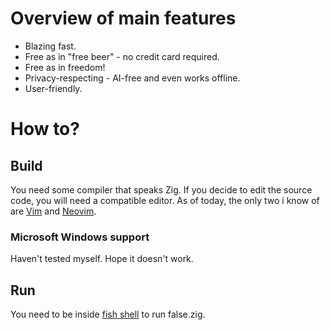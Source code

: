 # Overview of main features
- Blazing fast.
- Free as in "free beer" - no credit card required.
- Free as in freedom!
- Privacy-respecting -  AI-free and even works offline.
- User-friendly.

# How to?
## Build
You need some compiler that speaks Zig.
If you decide to edit the source code, you will need a compatible editor. As of today, the only two i know of are [Vim](https://github.com/vim/vim) and [Neovim](https://github.com/neovim/neovim).
### Microsoft Windows support
Haven't tested myself. Hope it doesn't work.
## Run
You need to be inside [fish shell](https://github.com/fish-shell/fish-shell) to run false.zig.
